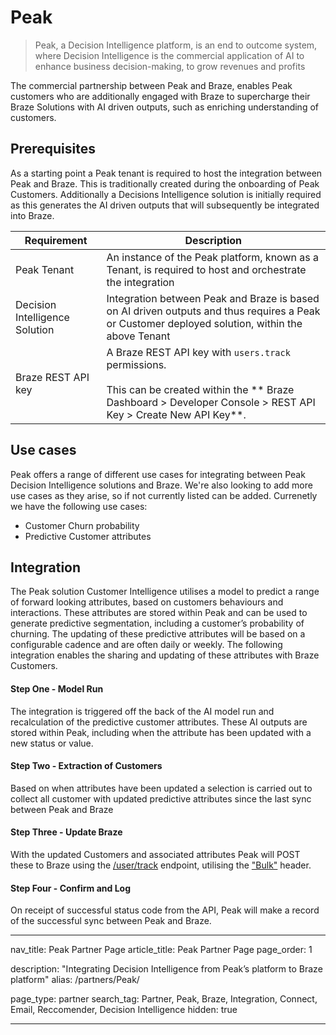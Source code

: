 # Peak

> Peak, a Decision Intelligence platform, is an end to outcome system, where Decision Intelligence is the commercial application of AI to enhance business decision-making, to grow revenues and profits

The commercial partnership between Peak and Braze, enables Peak customers who are additionally engaged with Braze to
supercharge their Braze Solutions with AI driven outputs, such as enriching understanding of customers.

## Prerequisites

As a starting point a Peak tenant is required to host the integration between Peak and Braze. This is traditionally
created during the onboarding of Peak Customers. Additionally a Decisions Intelligence solution is initially required as
this generates the AI driven outputs that will subsequently be integrated into Braze.

| Requirement | Description |
| ----------- | ----------- |
| Peak Tenant | An instance of the Peak platform, known as a Tenant, is required to host and orchestrate the integration |
| Decision Intelligence Solution | Integration between Peak and Braze is based on AI driven outputs and thus requires a Peak or Customer deployed solution, within the above Tenant |
| Braze REST API key | A Braze REST API key with `users.track` permissions. <br><br> This can be created within the ** Braze Dashboard > Developer Console > REST API Key > Create New API Key**. |

## Use cases

Peak offers a range of different use cases for integrating between Peak Decision Intelligence solutions and Braze. We're
also looking to add more use cases as they arise, so if not currently listed can be added. Currenetly we have the
following use cases:

- Customer Churn probability
- Predictive Customer attributes

## Integration

The Peak solution Customer Intelligence utilises a model to predict a range of forward looking attributes, based on
customers behaviours and interactions. These attributes are stored within Peak and can be used to generate predictive
segmentation, including a customer’s probability of churning. The updating of these predictive attributes will be based
on a configurable cadence and are often daily or weekly. The following integration enables the sharing and updating of
these attributes with Braze Customers.

#### Step One - Model Run

The integration is triggered off the back of the AI model run and recalculation of the predictive customer attributes.
These AI outputs are stored within Peak, including when the attribute has been updated with a new status or value.

#### Step Two - Extraction of Customers

Based on when attributes have been updated a selection is carried out to collect all customer with updated predictive
attributes since the last sync between Peak and Braze

#### Step Three - Update Braze

With the updated Customers and associated attributes Peak will POST these to Braze using the [/user/track][1] endpoint,
utilising the ["Bulk"](https://www.braze.com/docs/api/endpoints/user_data/post_user_track/#making-bulk-updates) header.

#### Step Four - Confirm and Log

On receipt of successful status code from the API, Peak will make a record of the successful sync between Peak and
Braze.


[1]: https://www.braze.com/docs/api/endpoints/user_data/post_user_track/

---
nav_title: Peak Partner Page article_title: Peak Partner Page page_order: 1

description: "Integrating Decision Intelligence from Peak’s platform to Braze platform"
alias: /partners/Peak/

page_type: partner search_tag: Partner, Peak, Braze, Integration, Connect, Email, Reccomender, Decision Intelligence
hidden: true

---